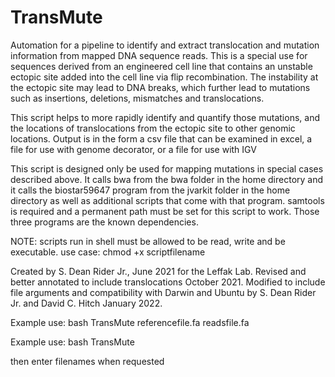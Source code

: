 # TransMute
Automation for a pipeline to identify and extract translocation and mutation information from mapped DNA sequence reads.
This is a special use for sequences derived from an engineered cell line that contains an unstable ectopic site added into
the cell line via flip recombination.  The instability at the ectopic site may lead to DNA breaks, which further lead to mutations such as insertions, deletions, mismatches and translocations.

This script helps to more rapidly identify and quantify those mutations, and the locations of translocations from the ectopic site to other genomic locations. 
Output is in the form a csv file that can be examined in excel, a file for use with genome decorator, or a file for use with IGV

 This script is designed only be used for mapping mutations 
 in special cases described above.
 It calls bwa from the bwa folder in the home directory and
 it calls the biostar59647 program from the jvarkit folder 
 in the home directory as well as additional scripts that come with that program.
 samtools is required and a permanent path must be set for 
 this script to work.
 Those three programs are the known dependencies.

 NOTE: scripts run in shell must be allowed to be read, write and 
 be executable.
 use case: chmod +x scriptfilename

 Created by S. Dean Rider Jr., June 2021 for the Leffak Lab.
 Revised and better annotated to include translocations October 2021.
 Modified to include file arguments and compatibility with Darwin 
 and Ubuntu by S. Dean Rider Jr. and David C. Hitch January 2022.

 Example use: 
      bash TransMute referencefile.fa readsfile.fa
 
 Example use: 
      bash TransMute
      
 then enter filenames when requested
